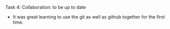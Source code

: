 Task 4: Collaboration: to be up to date

* It was great learning to use the git as well as github together for the first time.
